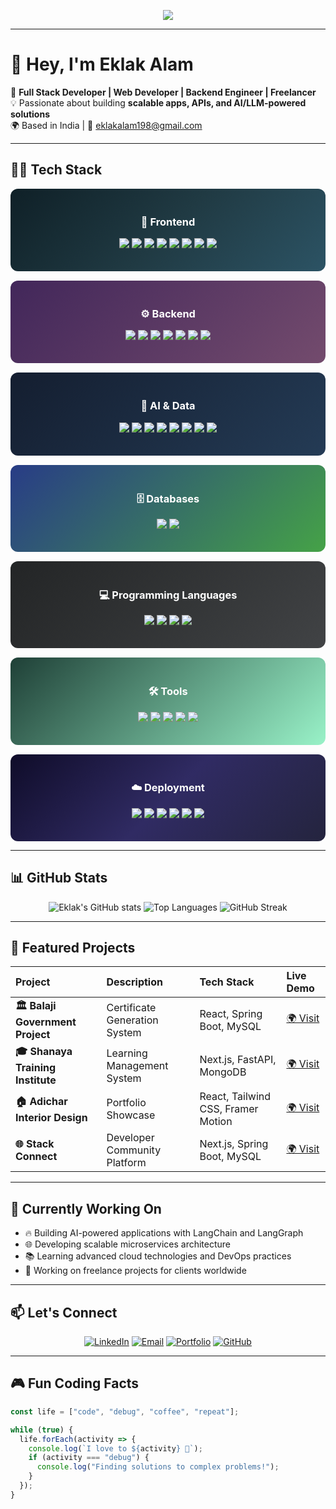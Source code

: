 <!--
Tags: full-stack, web-developer, java, spring-boot, react, nextjs, python, fastapi, javascript, portfolio, backend, frontend, ai, machine-learning, open-source
-->

<!-- Typing SVG Banner -->
<p align="center">
  <img src="https://readme-typing-svg.herokuapp.com?size=25&duration=4000&color=F75C7E&center=true&vCenter=true&width=700&lines=Hi%2C+I'm+Eklak+Alam;Web+Developer+%7C+Backend+Engineer+%7C+Freelancer;I+build+scalable+apps%2C+APIs+%26+AI+projects" />
</p>

---

# 👋 Hey, I'm **Eklak Alam**  

🚀 **Full Stack Developer | Web Developer | Backend Engineer | Freelancer**  
💡 Passionate about building **scalable apps, APIs, and AI/LLM-powered solutions**  
🌍 Based in India | 📧 eklakalam198@gmail.com

---

## 🧑‍💻 Tech Stack  

<div align="center" style="display: grid; grid-template-columns: repeat(auto-fit, minmax(250px, 1fr)); gap: 15px;">

<!-- Frontend -->
<div style="background: linear-gradient(135deg, #0f2027, #203a43, #2c5364); padding: 20px; border-radius: 12px; color: white;">
<h3 align="center">🎨 Frontend</h3>
<p align="center">
<img src="https://img.shields.io/badge/-HTML5-orange?logo=html5&logoColor=white" />  
<img src="https://img.shields.io/badge/-CSS3-blue?logo=css3&logoColor=white" />  
<img src="https://img.shields.io/badge/-JavaScript-yellow?logo=javascript&logoColor=black" />  
<img src="https://img.shields.io/badge/-TailwindCSS-38B2AC?logo=tailwind-css&logoColor=white" />  
<img src="https://img.shields.io/badge/-Framer%20Motion-000?logo=framer&logoColor=blue" />  
<img src="https://img.shields.io/badge/-React-61DAFB?logo=react&logoColor=000" />  
<img src="https://img.shields.io/badge/-Next.js-000?logo=next.js" />  
<img src="https://img.shields.io/badge/-Node.js-43853D?logo=node.js&logoColor=white" />  
</p>
</div>

<!-- Backend -->
<div style="background: linear-gradient(135deg, #42275a, #734b6d); padding: 20px; border-radius: 12px; color: white;">
<h3 align="center">⚙️ Backend</h3>
<p align="center">
<img src="https://img.shields.io/badge/-Java-007396?logo=java&logoColor=white" />  
<img src="https://img.shields.io/badge/-Spring-6DB33F?logo=spring&logoColor=white" />  
<img src="https://img.shields.io/badge/-Spring%20Boot-000?logo=springboot&logoColor=white" />  
<img src="https://img.shields.io/badge/-Hibernate-59666C?logo=hibernate" />  
<img src="https://img.shields.io/badge/-JPA-007396?logo=java" />  
<img src="https://img.shields.io/badge/-REST%20APIs-02569B?logo=fastapi&logoColor=white" />  
<img src="https://img.shields.io/badge/-JWT-000?logo=json-web-tokens" />  
</p>
</div>

<!-- AI & Data -->
<div style="background: linear-gradient(135deg, #141e30, #243b55); padding: 20px; border-radius: 12px; color: white;">
<h3 align="center">🤖 AI & Data</h3>
<p align="center">
<img src="https://img.shields.io/badge/-Python-3776AB?logo=python&logoColor=white" />  
<img src="https://img.shields.io/badge/-FastAPI-009688?logo=fastapi&logoColor=white" />  
<img src="https://img.shields.io/badge/-LangChain-000?logo=python" />  
<img src="https://img.shields.io/badge/-LangGraph-6C63FF?logo=graph" />  
<img src="https://img.shields.io/badge/-Pandas-150458?logo=pandas" />  
<img src="https://img.shields.io/badge/-NumPy-013243?logo=numpy" />  
<img src="https://img.shields.io/badge/-Matplotlib-11557c?logo=python" />  
<img src="https://img.shields.io/badge/-Seaborn-4B8BBE?logo=python" />  
</p>
</div>

<!-- Databases -->
<div style="background: linear-gradient(135deg, #283c86, #45a247); padding: 20px; border-radius: 12px; color: white;">
<h3 align="center">🗄️ Databases</h3>
<p align="center">
<img src="https://img.shields.io/badge/-MySQL-4479A1?logo=mysql&logoColor=white" />  
<img src="https://img.shields.io/badge/-MongoDB-47A248?logo=mongodb&logoColor=white" />  
</p>
</div>

<!-- Programming Languages -->
<div style="background: linear-gradient(135deg, #232526, #414345); padding: 20px; border-radius: 12px; color: white;">
<h3 align="center">💻 Programming Languages</h3>
<p align="center">
<img src="https://img.shields.io/badge/-JavaScript-yellow?logo=javascript&logoColor=black" />  
<img src="https://img.shields.io/badge/-Python-3776AB?logo=python&logoColor=white" />  
<img src="https://img.shields.io/badge/-Java-007396?logo=java&logoColor=white" />  
<img src="https://img.shields.io/badge/-C-A8B9CC?logo=c&logoColor=black" />  
</p>
</div>

<!-- Tools -->
<div style="background: linear-gradient(135deg, #1f4037, #99f2c8); padding: 20px; border-radius: 12px; color: white;">
<h3 align="center">🛠️ Tools</h3>
<p align="center">
<img src="https://img.shields.io/badge/-VS%20Code-007ACC?logo=visual-studio-code&logoColor=white" />  
<img src="https://img.shields.io/badge/-Postman-FF6C37?logo=postman&logoColor=white" />  
<img src="https://img.shields.io/badge/-IntelliJ%20IDEA-000?logo=intellij-idea&logoColor=white" />  
<img src="https://img.shields.io/badge/-Notion-000?logo=notion&logoColor=white" />  
<img src="https://img.shields.io/badge/-Figma-F24E1E?logo=figma&logoColor=white" />  
</p>
</div>

<!-- Deployment -->
<div style="background: linear-gradient(135deg, #0f0c29, #302b63, #24243e); padding: 20px; border-radius: 12px; color: white;">
<h3 align="center">☁️ Deployment</h3>
<p align="center">
<img src="https://img.shields.io/badge/-Vercel-000?logo=vercel" />  
<img src="https://img.shields.io/badge/-Netlify-00C7B7?logo=netlify&logoColor=white" />  
<img src="https://img.shields.io/badge/-Docker-2496ED?logo=docker&logoColor=white" />  
<img src="https://img.shields.io/badge/-Git-F05032?logo=git&logoColor=white" />  
<img src="https://img.shields.io/badge/-GitHub-181717?logo=github" />  
<img src="https://img.shields.io/badge/-Domain%20Management-FF9800?logo=internetexplorer&logoColor=white" />  
</p>
</div>

</div>

---

## 📊 GitHub Stats

<div align="center">
  
![Eklak's GitHub stats](https://github-readme-stats.vercel.app/api?username=Eklak-Alam&show_icons=true&theme=radical&count_private=true)
![Top Languages](https://github-readme-stats.vercel.app/api/top-langs/?username=Eklak-Alam&layout=compact&theme=radical)
![GitHub Streak](https://github-readme-streak-stats.herokuapp.com/?user=Eklak-Alam&theme=radical)

</div>

---

## 🚀 Featured Projects  

<div align="center">

| Project | Description | Tech Stack | Live Demo |
| :--- | :--- | :--- | :--- |
| **🏛️ Balaji Government Project** | Certificate Generation System | React, Spring Boot, MySQL | [🌍 Visit](https://balajitraining.in/) |
| **🎓 Shanaya Training Institute** | Learning Management System | Next.js, FastAPI, MongoDB | [🌍 Visit](https://shanayatraining.com/) |
| **🏠 Adichar Interior Design** | Portfolio Showcase | React, Tailwind CSS, Framer Motion | [🌍 Visit](https://www.adichr.com/) |
| **🌐 Stack Connect** | Developer Community Platform | Next.js, Spring Boot, MySQL | [🌍 Visit](https://www.stackconnect.tech/) |

</div>

---

## 🎯 Currently Working On

- 🔥 Building AI-powered applications with LangChain and LangGraph
- 🌐 Developing scalable microservices architecture
- 📚 Learning advanced cloud technologies and DevOps practices
- 💼 Working on freelance projects for clients worldwide

---

## 📫 Let's Connect

<div align="center">

[![LinkedIn](https://img.shields.io/badge/LinkedIn-0077B5?style=for-the-badge&logo=linkedin&logoColor=white)](https://linkedin.com/in/eklak-alam)
[![Email](https://img.shields.io/badge/Email-D14836?style=for-the-badge&logo=gmail&logoColor=white)](mailto:eklakalam198@gmail.com)
[![Portfolio](https://img.shields.io/badge/Portfolio-FF7139?style=for-the-badge&logo=firefox&logoColor=white)](https://yourportfolio.com)
[![GitHub](https://img.shields.io/badge/GitHub-100000?style=for-the-badge&logo=github&logoColor=white)](https://github.com/Eklak-Alam)

</div>

---

## 🎮 Fun Coding Facts

```javascript
const life = ["code", "debug", "coffee", "repeat"];

while (true) {
  life.forEach(activity => {
    console.log(`I love to ${activity} 🚀`);
    if (activity === "debug") {
      console.log("Finding solutions to complex problems!");
    }
  });
}
